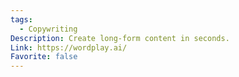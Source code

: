 ```yaml
---
tags:
  - Copywriting
Description: Create long-form content in seconds.
Link: https://wordplay.ai/
Favorite: false
---
```

